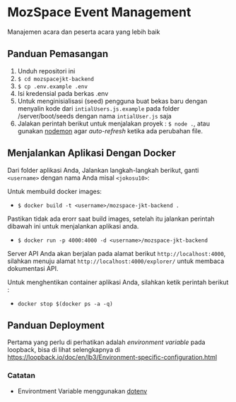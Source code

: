 # MozSpace Event Management
Manajemen acara dan peserta acara yang lebih baik

## Panduan Pemasangan
1. Unduh repositori ini
2. ```$ cd mozspacejkt-backend```
3. ```$ cp .env.example .env```
4. Isi kredensial pada berkas .env
5. Untuk menginisialisasi (seed) pengguna buat bekas baru dengan menyalin kode dari `intialUsers.js.example` pada folder /server/boot/seeds dengan nama  `intialUser.js` saja
5. Jalakan perintah berikut untuk menjalakan proyek : ```$ node .```, atau gunakan [nodemon](https://nodemon.io/) agar _auto-refresh_ ketika ada perubahan file.

## Menjalankan Aplikasi Dengan Docker

Dari folder aplikasi Anda, Jalankan langkah-langkah berikut, ganti `<username>` dengan nama Anda misal `<jokosu10>`:

Untuk membuild docker images:

- `$ docker build -t <username>/mozspace-jkt-backend .`

Pastikan tidak ada erorr saat build images, setelah itu jalankan perintah dibawah ini untuk menjalankan aplikasi anda.

- `$ docker run -p 4000:4000 -d <username>/mozspace-jkt-backend`

Server API Anda akan berjalan pada alamat berikut `http://localhost:4000`, silahkan menuju alamat `http://localhost:4000/explorer/` untuk membaca dokumentasi API.

Untuk menghentikan container aplikasi Anda, silahkan ketik perintah berikut :

- `docker stop $(docker ps -a -q)`

## Panduan Deployment

Pertama yang perlu di perhatikan adalah _environment variable_ pada loopback, bisa di lihat selengkapnya di https://loopback.io/doc/en/lb3/Environment-specific-configuration.html


### Catatan
- Environtment Variable menggunakan [dotenv](https://github.com/motdotla/dotenv)
